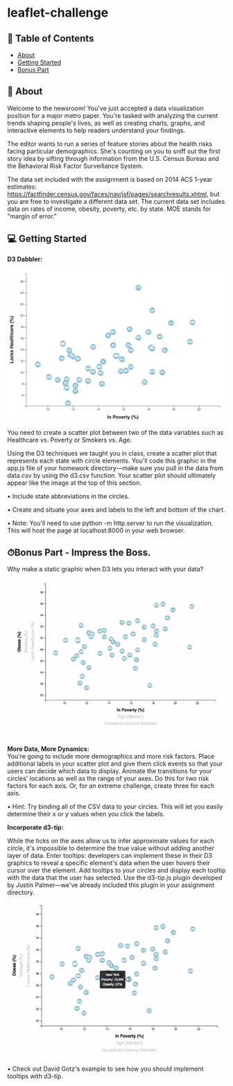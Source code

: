 # leaflet-challenge


## 📝 Table of Contents

- [About](#about)
- [Getting Started](#getting_started)
- [Bonus Part](#bonus_part)

## 🧐 About <a name = "about"></a>
Welcome to the newsroom! You've just accepted a data visualization position for a major metro paper. You're tasked with analyzing the current trends shaping people's lives, as well as creating charts, graphs, and interactive elements to help readers understand your findings.

The editor wants to run a series of feature stories about the health risks facing particular demographics. She's counting on you to sniff out the first story idea by sifting through information from the U.S. Census Bureau and the Behavioral Risk Factor Surveillance System.

The data set included with the assignment is based on 2014 ACS 1-year estimates: https://factfinder.census.gov/faces/nav/jsf/pages/searchresults.xhtml, but you are free to investigate a different data set. The current data set includes data on rates of income, obesity, poverty, etc. by state. MOE stands for "margin of error."


## 💻 Getting Started <a name = "getting_started"></a>

**D3 Dabbler:** <br>

![Bar Chart](https://github.com/parastoorazavi/D3-challenge/blob/main/Images/4-scatter.jpg)

You need to create a scatter plot between two of the data variables such as Healthcare vs. Poverty or Smokers vs. Age.

Using the D3 techniques we taught you in class, create a scatter plot that represents each state with circle elements. You'll code this graphic in the app.js file of your homework directory—make sure you pull in the data from data.csv by using the d3.csv function. Your scatter plot should ultimately appear like the image at the top of this section.

•	Include state abbreviations in the circles. 

•	Create and situate your axes and labels to the left and bottom of the chart.

•	Note: You'll need to use python -m http.server to run the visualization. This will host the page at localhost:8000 in your web browser.


## ⏱Bonus Part -	Impress the Boss. <a name = "bonus_part"></a>

Why make a static graphic when D3 lets you interact with your data?

![Bar Chart](https://github.com/parastoorazavi/D3-challenge/blob/main/Images/7-animated-scatter.gif)

**More Data, More Dynamics:** <br>
You're going to include more demographics and more risk factors. Place additional labels in your scatter plot and give them click events so that your users can decide which data to display. Animate the transitions for your circles' locations as well as the range of your axes. Do this for two risk factors for each axis. Or, for an extreme challenge, create three for each axis.

•	Hint: Try binding all of the CSV data to your circles. This will let you easily determine their x or y values when you click the labels. 

**Incorporate d3-tip:** <br>

While the ticks on the axes allow us to infer approximate values for each circle, it's impossible to determine the true value without adding another layer of data. Enter tooltips: developers can implement these in their D3 graphics to reveal a specific element's data when the user hovers their cursor over the element. Add tooltips to your circles and display each tooltip with the data that the user has selected. Use the d3-tip.js plugin developed by Justin Palmer—we've already included this plugin in your assignment directory.

![Bar Chart](https://github.com/parastoorazavi/D3-challenge/blob/main/Images/8-tooltip.gif)

•	Check out David Gotz's example to see how you should implement tooltips with d3-tip.

